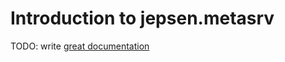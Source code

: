 # Introduction to jepsen.metasrv

TODO: write [great documentation](http://jacobian.org/writing/what-to-write/)
